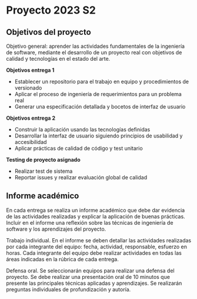 # Proyecto 2023 S2

## Objetivos del proyecto

Objetivo general: aprender las actividades fundamentales de la ingeniería de software, mediante el desarrollo de un proyecto real con objetivos de calidad y tecnologías en el estado del arte.

**Objetivos entrega 1**
* Establecer un repositorio para el trabajo en equipo y procedimientos de versionado
* Aplicar el proceso de ingeniería de requerimientos para un problema real
* Generar una especificación detallada y bocetos de interfaz de usuario

**Objetivos entrega 2**
* Construir la aplicación usando las tecnologías definidas
* Desarrollar la interfaz de usuario siguiendo principios de usabilidad y accesibilidad
* Aplicar prácticas de calidad de código y test unitario

**Testing de proyecto asignado**
* Realizar test de sistema
* Reportar issues y realizar evaluación global de calidad

## Informe académico

En cada entrega se realiza un informe académico que debe dar evidencia de las actividades realizadas y explicar la aplicación de buenas prácticas. Incluir en el informe una reflexión sobre las técnicas de ingeniería de software y los aprendizajes del proyecto.

Trabajo individual. En el informe se deben detallar las actividades realizadas por cada integrante del equipo: fecha, actividad, responsable, esfuerzo en horas. Cada integrante del equipo debe realizar actividades en todas las áreas indicadas en la rúbrica de cada entrega.

Defensa oral. Se seleccionarán equipos para realizar una defensa del proyecto. Se debe realizar una presentación oral de 10 minutos que presente las principales técnicas aplicadas y aprendizajes. Se realizarán preguntas individuales de profundización y autoría.
